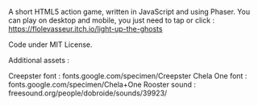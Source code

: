 A short HTML5 action game, written in JavaScript and using Phaser.
You can play on desktop and mobile, you just need to tap or click : https://flolevasseur.itch.io/light-up-the-ghosts

Code under MIT License.

Additional assets :

Creepster font : fonts.google.com/specimen/Creepster
Chela One font : fonts.google.com/specimen/Chela+One
Rooster sound : freesound.org/people/dobroide/sounds/39923/
